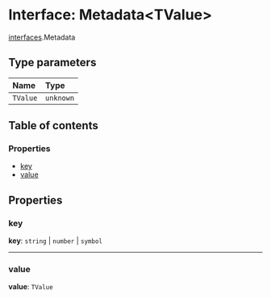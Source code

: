 # Interface: Metadata\<TValue>

[interfaces](/auto-docs/fixed-layout-editor/modules/interfaces.md).Metadata

## Type parameters

| Name | Type |
| :------ | :------ |
| `TValue` | `unknown` |

## Table of contents

### Properties

* [key](/auto-docs/fixed-layout-editor/interfaces/interfaces.Metadata.md#key)
* [value](/auto-docs/fixed-layout-editor/interfaces/interfaces.Metadata.md#value)

## Properties

### key

**key**: `string` | `number` | `symbol`

***

### value

**value**: `TValue`

